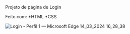 Projeto de página de Login

Feito com:
*HTML
*CSS


![Login - Perfil 1 — Microsoft​ Edge 14_03_2024 16_28_38](https://github.com/nayarakarinearaujo/projeto-login/assets/149000384/abef3ab8-33ab-4e44-8236-810843add449)

